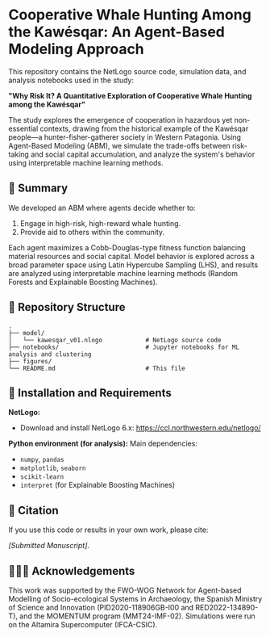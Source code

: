 # Cooperative Whale Hunting Among the Kawésqar: An Agent-Based Modeling Approach

This repository contains the NetLogo source code, simulation data, and analysis notebooks used in the study:

**"Why Risk It? A Quantitative Exploration of Cooperative Whale Hunting among the Kawésqar"**

The study explores the emergence of cooperation in hazardous yet non-essential contexts, drawing from the historical example of the Kawésqar people—a hunter-fisher-gatherer society in Western Patagonia. Using Agent-Based Modeling (ABM), we simulate the trade-offs between risk-taking and social capital accumulation, and analyze the system's behavior using interpretable machine learning methods.


## 🧠 Summary

We developed an ABM where agents decide whether to:
1. Engage in high-risk, high-reward whale hunting.
2. Provide aid to others within the community.

Each agent maximizes a Cobb-Douglas-type fitness function balancing material resources and social capital. Model behavior is explored across a broad parameter space using Latin Hypercube Sampling (LHS), and results are analyzed using interpretable machine learning methods (Random Forests and Explainable Boosting Machines).

## 🧰 Repository Structure

```
.
├── model/
│   └── kawesqar_v01.nlogo            # NetLogo source code
├── notebooks/                        # Jupyter notebooks for ML analysis and clustering
├── figures/
└── README.md                         # This file
```

## 🧪 Installation and Requirements

**NetLogo:**
- Download and install NetLogo 6.x: https://ccl.northwestern.edu/netlogo/

**Python environment (for analysis):**
Main dependencies:
- `numpy`, `pandas`
- `matplotlib`, `seaborn`
- `scikit-learn`
- `interpret` (for Explainable Boosting Machines)

## 📄 Citation

If you use this code or results in your own work, please cite:

_[Submitted Manuscript]_.

## 🧑‍🤝‍🧑 Acknowledgements

This work was supported by the FWO-WOG Network for Agent-based Modelling of Socio-ecological Systems in Archaeology, the Spanish Ministry of Science and Innovation (PID2020-118906GB-I00 and RED2022-134890-T), and the MOMENTUM program (MMT24-IMF-02). Simulations were run on the Altamira Supercomputer (IFCA-CSIC).

